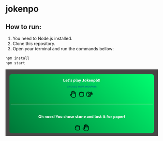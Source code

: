 # jokenpo

## How to run:

1. You need to Node.js installed.
2. Clone this repository.
3. Open your terminal and run the commands bellow:

```console
npm install 
npm start
```

![Alt screenshot](https://raw.githubusercontent.com/emevonlou/jokenpo/master/jk.png)